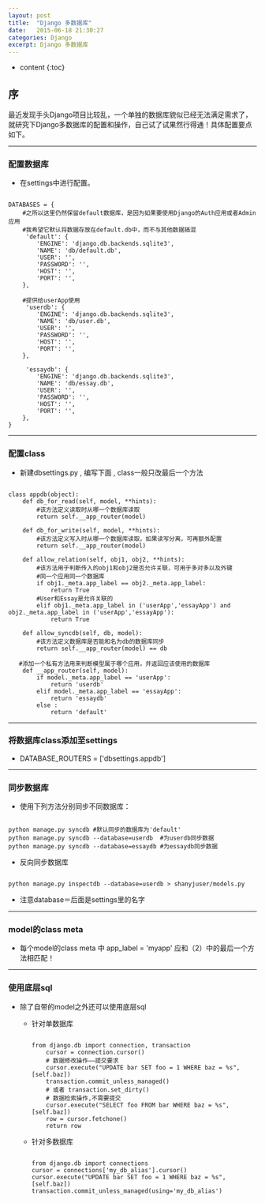 ```yaml
---
layout: post
title:  "Django 多数据库"
date:   2015-06-18 21:30:27
categories: Django
excerpt: Django 多数据库
---
```


* content
{:toc}


## 序

最近发现手头Django项目比较乱，一个单独的数据库貌似已经无法满足需求了，就研究下Django多数据库的配置和操作，自己试了试果然行得通！具体配置要点如下。

---

### 配置数据库

* 在settings中进行配置。

<pre><code>
DATABASES = {
    #之所以这里仍然保留default数据库，是因为如果要使用Django的Auth应用或者Admin应用
    #我希望它默认将数据存放在default.db中，而不与其他数据搞混
     'default': {
        'ENGINE': 'django.db.backends.sqlite3',
        'NAME': 'db/default.db',
        'USER': '',
        'PASSWORD': '',
        'HOST': '',
        'PORT': '',
    },

    #提供给userApp使用
     'userdb': {
        'ENGINE': 'django.db.backends.sqlite3',
        'NAME': 'db/user.db',
        'USER': '',
        'PASSWORD': '',
        'HOST': '',
        'PORT': '',
    },

     'essaydb': {
        'ENGINE': 'django.db.backends.sqlite3',
        'NAME': 'db/essay.db',
        'USER': '',
        'PASSWORD': '',
        'HOST': '',
        'PORT': '',
    },
}
</code></pre>

---

### 配置class

* 新建dbsettings.py , 编写下面 , class一般只改最后一个方法

<pre><code>
class appdb(object):
    def db_for_read(self, model, **hints):
        #该方法定义读取时从哪一个数据库读取
        return self.__app_router(model)

    def db_for_write(self, model, **hints):
        #该方法定义写入时从哪一个数据库读取，如果读写分离，可再额外配置
        return self.__app_router(model)

    def allow_relation(self, obj1, obj2, **hints):
        #该方法用于判断传入的obj1和obj2是否允许关联，可用于多对多以及外键
        #同一个应用同一个数据库
        if obj1._meta.app_label == obj2._meta.app_label:
            return True
        #User和Essay是允许关联的
        elif obj1._meta.app_label in ('userApp','essayApp') and obj2._meta.app_label in ('userApp','essayApp'):
            return True

    def allow_syncdb(self, db, model):
        #该方法定义数据库是否能和名为db的数据库同步
        return self.__app_router(model) == db

   #添加一个私有方法用来判断模型属于哪个应用，并返回应该使用的数据库
    def __app_router(self, model):
        if model._meta.app_label == 'userApp':
            return 'userdb'
        elif model._meta.app_label == 'essayApp':
            return 'essaydb'
        else :
            return 'default'
</code></pre>


---

### 将数据库class添加至settings

* DATABASE_ROUTERS = ['dbsettings.appdb']

---

### 同步数据库

* 使用下列方法分别同步不同数据库：

<pre><code>
python manage.py syncdb #默认同步的数据库为'default'
python manage.py syncdb --database=userdb  #为userdb同步数据
python manage.py syncdb --database=essaydb #为essaydb同步数据
</code></pre>

* 反向同步数据库

<pre><code>
python manage.py inspectdb --database=userdb > shanyjuser/models.py
</code></pre>

  * 注意database＝后面是settings里的名字

---

### model的class meta

* 每个model的class meta
中 app_label = 'myapp'
应和（2）中的最后一个方法相匹配！

---

### 使用底层sql

* 除了自带的model之外还可以使用底层sql

  * 针对单数据库
    <pre><code>
    from django.db import connection, transaction
        cursor = connection.cursor()
        # 数据修改操作——提交要求
        cursor.execute("UPDATE bar SET foo = 1 WHERE baz = %s", [self.baz])
        transaction.commit_unless_managed()
        # 或者 transaction.set_dirty()
        # 数据检索操作,不需要提交
        cursor.execute("SELECT foo FROM bar WHERE baz = %s", [self.baz])
        row = cursor.fetchone()
        return row
    </code></pre>

  * 针对多数据库
    <pre><code>
    from django.db import connections
    cursor = connections['my_db_alias'].cursor()
    cursor.execute("UPDATE bar SET foo = 1 WHERE baz = %s", [self.baz])
    transaction.commit_unless_managed(using='my_db_alias')
    </code></pre>
